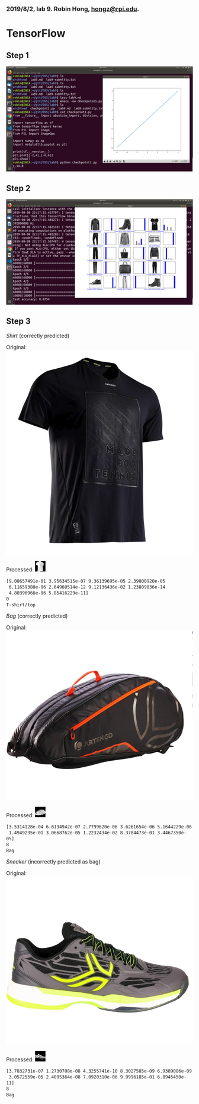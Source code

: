 ### 2019/8/2, lab 9. Robin Hong, hongz@rpi.edu.
# TensorFlow


## Step 1
![step1](./pictures/step1.png)


## Step 2
![step2](./pictures/step2.png)


## Step 3
*Shirt* (correctly predicted)

Original: ![shirt](./pictures/Shirt.png)

Processed: ![processed_shirt](./pictures/processed_Shirt.png)

```
[9.08657491e-01 3.95634515e-07 9.36139695e-05 2.39800920e-05
 6.11659380e-06 2.64960514e-12 9.12136436e-02 1.23809036e-14
 4.80396966e-06 5.85416229e-11]
0
T-shirt/top
```

*Bag* (correctly predicted)

Original: ![bag](./pictures/Bag.png)

Processed: ![processed_bag](./pictures/processed_Bag.png)

```
[3.5314128e-04 6.6134942e-07 2.7799620e-06 3.6261654e-06 5.1644229e-06
 1.4949235e-01 3.0668762e-05 1.2232434e-02 8.3784473e-01 3.4467350e-05]
8
Bag
```

*Sneaker* (incorrectly predicted as bag)

Original: ![sneaker](./pictures/Sneaker.png)

Processed: ![processed_sneaker](./pictures/processed_Sneaker.png)

```
[3.7832731e-07 1.2730708e-08 4.3255741e-10 8.3027585e-09 6.9389086e-09
 3.0572559e-05 2.4095364e-08 7.0920310e-06 9.9996185e-01 6.0945450e-11]
8
Bag
```
